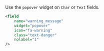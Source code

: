 Use the `popover` widget on `Char` or `Text` fields.

```xml
<field
    name="warning_message"
    widget="popover"
    icon="fa-warning"
    class="text-danger"
    nolabel="1"
/>
```
